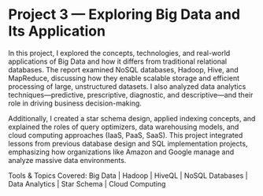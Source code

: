 # Project 3 — Exploring Big Data and Its Application

In this project, I explored the concepts, technologies, and real-world applications of Big Data and how it differs from traditional relational databases. The report examined NoSQL databases, Hadoop, Hive, and MapReduce, discussing how they enable scalable storage and efficient processing of large, unstructured datasets. I also analyzed data analytics techniques—predictive, prescriptive, diagnostic, and descriptive—and their role in driving business decision-making.

Additionally, I created a star schema design, applied indexing concepts, and explained the roles of query optimizers, data warehousing models, and cloud computing approaches (IaaS, PaaS, SaaS). This project integrated lessons from previous database design and SQL implementation projects, emphasizing how organizations like Amazon and Google manage and analyze massive data environments.

Tools & Topics Covered: Big Data | Hadoop | HiveQL | NoSQL Databases | Data Analytics | Star Schema | Cloud Computing
